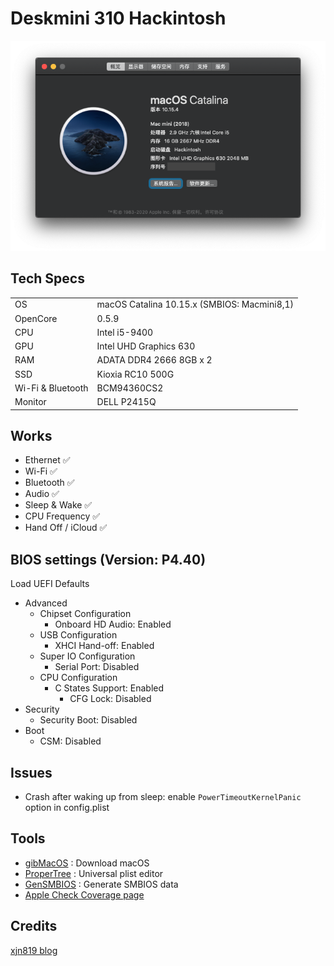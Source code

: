 # Deskmini 310 Hackintosh

![os-img](resources/os.png)

## Tech Specs

| | |
| ------------- | ------------- |
| OS | macOS Catalina 10.15.x (SMBIOS: Macmini8,1) |
| OpenCore | 0.5.9 |
| CPU | Intel i5-9400 |
| GPU | Intel UHD Graphics 630 |
| RAM | ADATA DDR4 2666 8GB x 2 |
| SSD | Kioxia RC10 500G |
| Wi-Fi & Bluetooth | BCM94360CS2 |
| Monitor | DELL P2415Q |

## Works

* Ethernet ✅
* Wi-Fi ✅
* Bluetooth ✅
* Audio ✅
* Sleep & Wake ✅
* CPU Frequency ✅
* Hand Off / iCloud ✅

## BIOS settings (Version: P4.40)

Load UEFI Defaults

* Advanced
  - Chipset Configuration
    - Onboard HD Audio: Enabled
  - USB Configuration
    - XHCI Hand-off: Enabled
  - Super IO Configuration
    - Serial Port: Disabled
  - CPU Configuration
    - C States Support: Enabled
      - CFG Lock: Disabled
* Security
  - Security Boot: Disabled
* Boot
  - CSM: Disabled

## Issues

* Crash after waking up from sleep: enable `PowerTimeoutKernelPanic` option in config.plist

## Tools

* [gibMacOS](https://github.com/corpnewt/gibMacOS) : Download macOS
* [ProperTree](https://github.com/corpnewt/ProperTree) : Universal plist editor
* [GenSMBIOS](https://github.com/corpnewt/GenSMBIOS) : Generate SMBIOS data
* [Apple Check Coverage page](https://checkcoverage.apple.com/)

## Credits

[xjn819 blog](https://blog.xjn819.com/?p=7)
